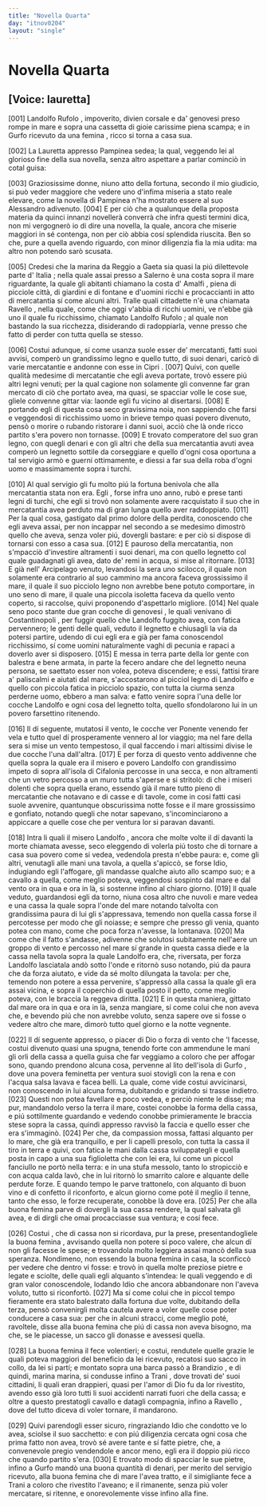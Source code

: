 ```yaml
---
title: "Novella Quarta"
day: "itnov0204"
layout: "single"
---
```

<div id="nov0204" type="novella" who="lauretta">
 <h1>
  Novella Quarta
 </h1>
 <p>
  <h2>
   [Voice: lauretta]
  </h2>
 </p>
 <argument>
  <p>
   <a name="p02040001">
    [001]
   </a>
   <name persref="landolfo" type="person">
    Landolfo Rufolo
   </name>
   , impoverito, divien corsale e da'
   <name persref="genovesi-0204" type="person">
    genovesi
   </name>
   preso rompe in mare e sopra una cassetta di gioie carissime piena scampa; e in
   <name placeref="corfu" type="place">
    Gurfo
   </name>
   ricevuto da una
   <name persref="donna-0204" type="person">
    femina
   </name>
   , ricco si torna a casa sua.
  </p>
 </argument>
 <div3 type="commentary" who="author">
  <p>
   <a name="p02040002">
    [002]
   </a>
   La
   <name persref="lauretta" type="person">
    Lauretta
   </name>
   appresso
   <name persref="pampinea" type="person">
    Pampinea
   </name>
   sedea; la qual, veggendo lei al glorioso fine della sua novella, senza altro aspettare a parlar cominci&ograve; in cotal guisa:
  </p>
 </div3>
 <div3 type="commentary" who="lauretta">
  <p>
   <a name="p02040003">
    [003]
   </a>
   Graziosissime donne, niuno atto della fortuna, secondo il mio giudicio, si pu&ograve; veder maggiore che vedere uno d'infima miseria a stato reale elevare, come la novella di
   <name persref="pampinea" type="person">
    Pampinea
   </name>
   n'ha mostrato essere al suo
   <name persref="alessandro" type="person">
    Alessandro
   </name>
   adivenuto.
   <a name="p02040004">
    [004]
   </a>
   E per ci&ograve; che a qualunque della proposta materia da quinci innanzi noveller&agrave; converr&agrave; che infra questi termini dica, non mi vergogner&ograve; io di dire una novella, la quale, ancora che miserie maggiori in s&eacute; contenga, non per ci&ograve; abbia cos&iacute; splendida riuscita. Ben so che, pure a quella avendo riguardo, con minor diligenzia fia la mia udita: ma altro non potendo sar&ograve; scusata.
  </p>
 </div3>
 <p>
  <a name="p02040005">
   [005]
  </a>
  Credesi che la marina da
  <name placeref="reggio" type="place">
   Reggio
  </name>
  a
  <name placeref="gaeta" type="place">
   Gaeta
  </name>
  sia quasi la pi&uacute; dilettevole parte d'
  <name placeref="italia" type="place">
   Italia
  </name>
  ; nella quale assai presso a
  <name placeref="salerno" type="place">
   Salerno
  </name>
  &egrave; una costa sopra il mare riguardante, la quale gli abitanti chiamano la costa d'
  <name placeref="amalfi" type="place">
   Amalfi
  </name>
  , piena di picciole citt&agrave;, di giardini e di fontane e d'uomini ricchi e procaccianti in atto di mercatantia s&iacute; come alcuni altri. Tralle quali cittadette n'&egrave; una chiamata
  <name placeref="ravello" type="place">
   Ravello
  </name>
  , nella quale, come che oggi v'abbia di ricchi uomini, ve n'ebbe gi&agrave; uno il quale fu ricchissimo, chiamato
  <name persref="landolfo" type="person">
   Landolfo Rufolo
  </name>
  ; al quale non bastando la sua ricchezza, disiderando di radoppiarla, venne presso che fatto di perder con tutta quella se stesso.
 </p>
 <p>
  <a name="p02040006">
   [006]
  </a>
  Costui adunque, s&iacute; come usanza suole esser de' mercatanti, fatti suoi avvisi, comper&ograve; un grandissimo legno e quello tutto, di suoi denari, caric&ograve; di varie mercatantie e andonne con esse in
  <name placeref="cipro" type="place">
   Cipri
  </name>
  .
  <a name="p02040007">
   [007]
  </a>
  Quivi, con quelle qualit&agrave; medesime di mercatantie che egli aveva portate, trov&ograve; essere pi&uacute; altri legni venuti; per la qual cagione non solamente gli convenne far gran mercato di ci&ograve; che portato avea, ma quasi, se spacciar volle le cose sue, gliele convenne gittar via: laonde egli fu vicino al disertarsi.
  <a name="p02040008">
   [008]
  </a>
  E portando egli di questa cosa seco gravissima noia, non sappiendo che farsi e veggendosi di ricchissimo uomo in brieve tempo quasi povero divenuto, pens&ograve; o morire o rubando ristorare i danni suoi, acci&ograve; che l&agrave; onde ricco partito s'era povero non tornasse.
  <a name="p02040009">
   [009]
  </a>
  E trovato comperatore del suo gran legno, con quegli denari e con gli altri che della sua mercatantia avuti avea comper&ograve; un legnetto sottile da corseggiare e quello d'ogni cosa oportuna a tal servigio arm&ograve; e guern&iacute; ottimamente, e diessi a far sua della roba d'ogni uomo e massimamente sopra i turchi.
 </p>
 <p>
  <a name="p02040010">
   [010]
  </a>
  Al qual servigio gli fu molto pi&uacute; la fortuna benivola che alla mercatantia stata non era.
  <name persref="landolfo" type="person">
   Egli
  </name>
  , forse infra uno anno, rub&ograve; e prese tanti legni di turchi, che egli si trov&ograve; non solamente avere racquistato il suo che in mercatantia avea perduto ma di gran lunga quello aver raddoppiato.
  <a name="p02040011">
   [011]
  </a>
  Per la qual cosa, gastigato dal primo dolore della perdita, conoscendo che egli aveva assai, per non incappar nel secondo a se medesimo dimostr&ograve; quello che aveva, senza voler pi&uacute;, dovergli bastare: e per ci&ograve; si dispose di tornarsi con esso a casa sua.
  <a name="p02040012">
   [012]
  </a>
  E pauroso della mercatantia, non s'mpacci&ograve; d'investire altramenti i suoi denari, ma con quello legnetto col quale guadagnati gli avea, dato de' remi in acqua, si mise al ritornare.
  <a name="p02040013">
   [013]
  </a>
  E gi&agrave; nell'
  <name placeref="maregeo" type="place">
   Arcipelago
  </name>
  venuto, levandosi la sera uno scilocco, il quale non solamente era contrario al suo cammino ma ancora faceva grossissimo il mare, il quale il suo picciolo legno non avrebbe bene potuto comportare, in uno seno di mare, il quale una piccola isoletta faceva da quello vento coperto, si raccolse, quivi proponendo d'aspettarlo migliore.
  <a name="p02040014">
   [014]
  </a>
  Nel quale seno poco stante due gran cocche di
  <name persref="genovesi-0204" type="person">
   genovesi
  </name>
  , le quali venivano di
  <name placeref="costantinopoli" type="place">
   Costantinopoli
  </name>
  , per fuggir quello che
  <name persref="landolfo" type="person">
   Landolfo
  </name>
  fuggito avea, con fatica pervennero; le genti delle quali, veduto il legnetto e chiusagli la via da potersi partire, udendo di cui egli era e gi&agrave; per fama conoscendol ricchissimo, s&iacute; come uomini naturalmente vaghi di pecunia e rapaci a doverlo aver si disposero.
  <a name="p02040015">
   [015]
  </a>
  E messa in terra parte della lor gente con balestra e bene armata, in parte la fecero andare che del legnetto neuna persona, se saettato esser non volea, poteva discendere; e essi, fattisi tirare a' paliscalmi e aiutati dal mare, s'accostarono al picciol legno di
  <name persref="landolfo" type="person">
   Landolfo
  </name>
  e quello con piccola fatica in picciolo spazio, con tutta la ciurma senza perderne uomo, ebbero a man salva: e fatto venire sopra l'una delle lor cocche
  <name persref="landolfo" type="person">
   Landolfo
  </name>
  e ogni cosa del legnetto tolta, quello sfondolarono lui in un povero farsettino ritenendo.
 </p>
 <p>
  <a name="p02040016">
   [016]
  </a>
  Il d&iacute; seguente, mutatosi il vento, le cocche ver Ponente venendo fer vela e tutto quel d&iacute; prosperamente vennero al lor viaggio; ma nel fare della sera si mise un vento tempestoso, il qual faccendo i mari altissimi divise le due cocche l'una dall'altra.
  <a name="p02040017">
   [017]
  </a>
  E per forza di questo vento addivenne che quella sopra la quale era il misero e povero
  <name persref="landolfo" type="person">
   Landolfo
  </name>
  con grandissimo impeto di sopra all'isola di
  <name placeref="cefalonia" type="place">
   Cifalonia
  </name>
  percosse in una secca, e non altramenti che un vetro percosso a un muro tutta s'aperse e si stritol&ograve;: di che i miseri dolenti che sopra quella erano, essendo gi&agrave; il mare tutto pieno di mercatantie che notavano e di casse e di tavole, come in cos&iacute; fatti casi suole avvenire, quantunque obscurissima notte fosse e il mare grossissimo e gonfiato, notando quegli che notar sapevano, s'incominciarono a appiccare a quelle cose che per ventura lor si paravan davanti.
 </p>
 <p>
  <a name="p02040018">
   [018]
  </a>
  Intra li quali il misero
  <name persref="landolfo" type="person">
   Landolfo
  </name>
  , ancora che molte volte il d&iacute; davanti la morte chiamata avesse, seco eleggendo di volerla pi&uacute; tosto che di tornare a casa sua povero come si vedea, vedendola presta n'ebbe paura: e, come gli altri, venutagli alle mani una tavola, a quella s'apicc&ograve;, se forse Idio, indugiando egli l'affogare, gli mandasse qualche aiuto allo scampo suo; e a cavallo a quella, come meglio poteva, veggendosi sospinto dal mare e dal vento ora in qua e ora in l&agrave;, si sostenne infino al chiaro giorno.
  <a name="p02040019">
   [019]
  </a>
  Il quale veduto, guardandosi egli da torno, niuna cosa altro che nuvoli e mare vedea e una cassa la quale sopra l'onde del mare notando talvolta con grandissima paura di lui gli s'appressava, temendo non quella cassa forse il percotesse per modo che gli noiasse; e sempre che presso gli venia, quanto potea con mano, come che poca forza n'avesse, la lontanava.
  <a name="p02040020">
   [020]
  </a>
  Ma come che il fatto s'andasse, adivenne che solutosi subitamente nell'aere un groppo di vento e percosso nel mare s&iacute; grande in questa cassa diede e la cassa nella tavola sopra la quale
  <name persref="landolfo" type="person">
   Landolfo
  </name>
  era, che, riversata, per forza
  <name persref="landolfo" type="person">
   Landolfo
  </name>
  lasciatala and&ograve; sotto l'onde e ritorn&ograve; suso notando, pi&uacute; da paura che da forza aiutato, e vide da s&eacute; molto dilungata la tavola: per che, temendo non potere a essa pervenire, s'appress&ograve; alla cassa la quale gli era assai vicina, e sopra il coperchio di quella posto il petto, come meglio poteva, con le braccia la reggeva diritta.
  <a name="p02040021">
   [021]
  </a>
  E in questa maniera, gittato dal mare ora in qua e ora in l&agrave;, senza mangiare, s&iacute; come colui che non aveva che, e bevendo pi&uacute; che non avrebbe voluto, senza sapere ove si fosse o vedere altro che mare, dimor&ograve; tutto quel giorno e la notte vegnente.
 </p>
 <p>
  <a name="p02040022">
   [022]
  </a>
  Il d&iacute; seguente appresso, o piacer di Dio o forza di vento che 'l facesse,
  <name persref="landolfo" type="person">
   costui
  </name>
  divenuto quasi una spugna, tenendo forte con ammendune le mani gli orli della cassa a quella guisa che far veggiamo a coloro che per affogar sono, quando prendono alcuna cosa, pervenne al lito dell'isola di
  <name placeref="corfu" type="place">
   Gurfo
  </name>
  , dove una povera
  <name persref="donna-0204" type="person">
   feminetta
  </name>
  per ventura suoi stovigli con la rena e con l'acqua salsa lavava e facea belli. La quale, come vide costui avvicinarsi, non conoscendo in lui alcuna forma, dubitando e gridando si trasse indietro.
  <a name="p02040023">
   [023]
  </a>
  Questi non potea favellare e poco vedea, e perci&ograve; niente le disse; ma pur, mandandolo verso la terra il mare, costei conobbe la forma della cassa, e pi&uacute; sottilmente guardando e vedendo conobbe primieramente le braccia stese sopra la cassa, quindi appresso ravvis&ograve; la faccia e quello esser che era s'immagin&ograve;.
  <a name="p02040024">
   [024]
  </a>
  Per che, da compassion mossa, fattasi alquanto per lo mare, che gi&agrave; era tranquillo, e per li capelli presolo, con tutta la cassa il tiro in terra e quivi, con fatica le mani dalla cassa sviluppategli e quella posta in capo a una sua figlioletta che con lei era, lui come un piccol fanciullo ne port&ograve; nella terra: e in una stufa messolo, tanto lo stropicci&ograve; e con acqua calda lav&ograve;, che in lui ritorn&ograve; lo smarrito calore e alquante delle perdute forze. E quando tempo le parve trattonelo, con alquanto di buon vino e di confetto il riconforto, e alcun giorno come pot&eacute; il meglio il tenne, tanto che esso, le forze recuperate, conobbe l&agrave; dove era.
  <a name="p02040025">
   [025]
  </a>
  Per che alla buona femina parve di dovergli la sua cassa rendere, la qual salvata gli avea, e di dirgli che omai procacciasse sua ventura; e cos&iacute; fece.
 </p>
 <p>
  <a name="p02040026">
   [026]
  </a>
  <name persref="landolfo" type="person">
   Costui
  </name>
  , che di cassa non si ricordava, pur la prese, presentandogliele la buona
  <name persref="donna-0204" type="person">
   femina
  </name>
  , avvisando quella non potere s&iacute; poco valere, che alcun d&iacute; non gli facesse le spese; e trovandola molto leggiera assai manc&ograve; della sua speranza. Nondimeno, non essendo la buona femina in casa, la sconficc&ograve; per vedere che dentro vi fosse: e trov&ograve; in quella molte preziose pietre e legate e sciolte, delle quali egli alquanto s'intendea: le quali veggendo e di gran valor conoscendole, lodando Idio che ancora abbandonare non l'aveva voluto, tutto si riconfort&ograve;.
  <a name="p02040027">
   [027]
  </a>
  Ma s&iacute; come colui che in piccol tempo fieramente era stato balestrato dalla fortuna due volte, dubitando della terza, pens&ograve; convenirgli molta cautela avere a voler quelle cose poter conducere a casa sua: per che in alcuni stracci, come meglio pot&eacute;, ravoltele, disse alla buona femina che pi&uacute; di cassa non aveva bisogno, ma che, se le piacesse, un sacco gli donasse e avessesi quella.
 </p>
 <p>
  <a name="p02040028">
   [028]
  </a>
  La buona
  <name persref="donna-0204" type="person">
   femina
  </name>
  il fece volentieri; e costui, rendutele quelle grazie le quali poteva maggiori del beneficio da lei ricevuto, recatosi suo sacco in collo, da lei si part&iacute;; e montato sopra una barca pass&ograve; a
  <name placeref="brindisi" type="place">
   Brandizio
  </name>
  , e di quindi, marina marina, si condusse infino a
  <name placeref="trani" type="place">
   Trani
  </name>
  , dove trovati de' suoi cittadini, li quali eran drappieri, quasi per l'amor di Dio fu da lor rivestito, avendo esso gi&agrave; loro tutti li suoi accidenti narrati fuori che della cassa; e oltre a questo prestatogli cavallo e datagli compagnia, infino a
  <name placeref="ravello" type="place">
   Ravello
  </name>
  , dove del tutto diceva di voler tornare, il mandarono.
 </p>
 <p>
  <a name="p02040029">
   [029]
  </a>
  Quivi parendogli esser sicuro, ringraziando Idio che condotto ve lo avea, sciolse il suo sacchetto: e con pi&uacute; diligenzia cercata ogni cosa che prima fatto non avea, trov&ograve; s&eacute; avere tante e s&iacute; fatte pietre, che, a convenevole pregio vendendole e ancor meno, egli era il doppio pi&uacute; ricco che quando partito s'era.
  <a name="p02040030">
   [030]
  </a>
  E trovato modo di spacciar le sue pietre, infino a
  <name placeref="corfu" type="place">
   Gurfo
  </name>
  mand&ograve; una buona quantit&agrave; di denari, per merito del servigio ricevuto, alla buona
  <name persref="donna-0204" type="person">
   femina
  </name>
  che di mare l'avea tratto, e il simigliante fece a
  <name placeref="trani" type="place">
   Trani
  </name>
  a coloro che rivestito l'aveano; e il rimanente, senza pi&uacute; voler mercatare, si ritenne, e onorevolemente visse infino alla fine.
 </p>
</div>